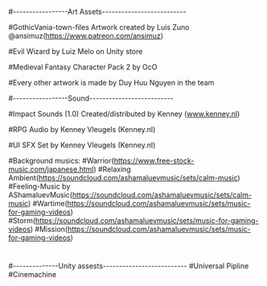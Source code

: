 #-----------------Art Assets--------------------------


#GothicVania-town-files Artwork created by Luis Zuno @ansimuz(https://www.patreon.com/ansimuz)


#Evil Wizard by Luiz Melo on Unity store

#Medieval Fantasy Character Pack 2 by OcO

#Every other artwork is made by Duy Huu Nguyen in the team


#-----------------Sound--------------------------

#Impact Sounds (1.0) Created/distributed by Kenney (www.kenney.nl)

#RPG Audio by  Kenney Vleugels (Kenney.nl)

#UI SFX Set by  Kenney Vleugels (Kenney.nl)

#Background musics:
#Warrior(https://www.free-stock-music.com/japanese.html)
#Relaxing Ambient(https://soundcloud.com/ashamaluevmusic/sets/calm-music)
#Feeling-Music by AShamaluevMusic(https://soundcloud.com/ashamaluevmusic/sets/calm-music)
#Wartime(https://soundcloud.com/ashamaluevmusic/sets/music-for-gaming-videos)
#Storm(https://soundcloud.com/ashamaluevmusic/sets/music-for-gaming-videos)
#Mission(https://soundcloud.com/ashamaluevmusic/sets/music-for-gaming-videos)
#
#--------------Unity assests--------------------------
#Universal Pipline
#Cinemachine
